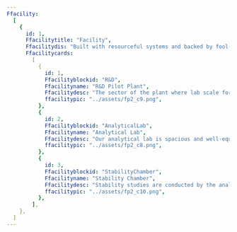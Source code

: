 ```yaml
---
Ffacility:
  [
    {
      id: 1,
      Ffacilitytitle: "Facility",
      Ffacilitydis: "Built with resourceful systems and backed by fool-proof processes. Singularly and in totality, they maintain the product quality throughout the process and contribute towards maximising the output.",
      Ffacilitycards:
        [
          {
            id: 1,
            Ffacilityblockid: "R&D",
            Ffacilityname: "R&D Pilot Plant",
            Ffacilitydesc: "The sector of the plant where lab scale formulas are transformed into a viable product. This is achieved by structuring a liable and practical procedure to manufacture the product.",
            ffacilitypic: "../assets/fp2_c9.png",
          },
          {
            id: 2,
            Ffacilityblockid: "AnalyticalLab",
            Ffacilityname: "Analytical Lab",
            Ffacilitydesc: "Our analytical lab is spacious and well-equipped with facilities. Analysts are well-trained to be capable of handling instruments such as HPLC, dissolution test apparatus, ultra-micro balance and many other sophisticated instruments. All instruments are regularly calibrated and maintained properly to be ready for use. The chemicals have a separate chemical store to keep the stocks with even amenities in the lab to keep the used chemicals.",
            ffacilitypic: "../assets/fp2_c8.png",
          },
          {
            id: 3,
            Ffacilityblockid: "StabilityChamber",
            Ffacilityname: "Stability Chamber",
            Ffacilitydesc: "Stability studies are conducted by the analytical research and development team for their new developed products encompassing the following conditions:",
            ffacilitypic: "../assets/fp2_c10.png",
          },
        ],
    },
  ]
---
```

